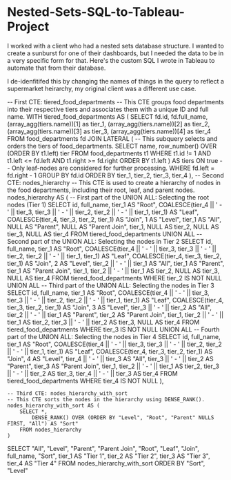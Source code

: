 # Nested-Sets-SQL-to-Tableau-Project
I worked with a client who had a nested sets database structure. I wanted to create a sunburst for one of their dashboards, but I needed the data to be in a very specific form for that. Here's the custom SQL I wrote in Tableau to automate that from their database.

I de-idenfitifed this by changing the names of things in the query to reflect a supermarket heirarchy, my original client was a different use case.


-- First CTE: tiered_food_departments
-- This CTE groups food departments into their respective tiers and associates them with a unique ID and full name.
WITH tiered_food_departments AS (
    SELECT
        fd.id,
        fd.full_name,
        (array_agg(tiers.name))[1] as tier_1,
        (array_agg(tiers.name))[2] as tier_2,
        (array_agg(tiers.name))[3] as tier_3,
        (array_agg(tiers.name))[4] as tier_4
    FROM food_departments fd
    JOIN LATERAL (
        -- This subquery selects and orders the tiers of food_departments.
        SELECT name, row_number() OVER (ORDER BY t1.left) tier
        FROM food_departments t1
        WHERE t1.id != 1 AND t1.left <= fd.left AND t1.right >= fd.right
        ORDER BY t1.left
    ) AS tiers ON true
    -- Only leaf-nodes are considered for further processing.
    WHERE fd.left = fd.right - 1
    GROUP BY fd.id
    ORDER BY tier_1, tier_2, tier_3, tier_4
),
-- Second CTE: nodes_hierarchy
-- This CTE is used to create a hierarchy of nodes in the food departments, including their root, leaf, and parent nodes.
nodes_hierarchy AS (
    -- First part of the UNION ALL: Selecting the root nodes (Tier 1)
    SELECT
        id,
        full_name,
        tier_1 AS "Root",
        COALESCE(tier_4 || ' - ' || tier_3, tier_3 || ' - ' || tier_2, tier_2 || ' - ' || tier_1, tier_1) AS "Leaf",
        COALESCE(tier_4, tier_3, tier_2, tier_1) AS "Join",
        1 AS "Level",
        tier_1 AS "All",
        NULL AS "Parent",
        NULL AS "Parent Join",
        tier_1,
        NULL AS tier_2,
        NULL AS tier_3,
        NULL AS tier_4
    FROM tiered_food_departments
    UNION ALL
    -- Second part of the UNION ALL: Selecting the nodes in Tier 2
    SELECT
        id,
        full_name,
        tier_1 AS "Root",
        COALESCE(tier_4 || ' - ' || tier_3, tier_3 || ' - ' || tier_2, tier_2 || ' - ' || tier_1, tier_1) AS "Leaf",
        COALESCE(tier_4, tier_3, tier_2, tier_1) AS "Join",
        2 AS "Level",
        tier_2 || ' - ' || tier_1 AS "All",
        tier_1 AS "Parent",
        tier_1 AS "Parent Join",
        tier_1,
        tier_2 || ' - ' || tier_1 AS tier_2,
        NULL AS tier_3,
        NULL AS tier_4
    FROM tiered_food_departments
    WHERE tier_2 IS NOT NULL
    UNION ALL
    -- Third part of the UNION ALL: Selecting the nodes in Tier 3
         SELECT
            id,
            full_name,
            tier_1 AS "Root",
            COALESCE(tier_4 || ' - ' || tier_3, tier_3 || ' - ' || tier_2, tier_2 || ' - ' || tier_1, tier_1) AS "Leaf",
            COALESCE(tier_4, tier_3, tier_2, tier_1) AS "Join",
            3 AS "Level",
            tier_3 || ' - ' || tier_2 AS "All",
            tier_2 || ' - ' || tier_1 AS "Parent",
            tier_2 AS "Parent Join",
            tier_1,
            tier_2 || ' - ' || tier_1 AS tier_2,
            tier_3 || ' - ' || tier_2 AS tier_3,
            NULL AS tier_4
        FROM tiered_food_departments
        WHERE tier_3 IS NOT NULL
        UNION ALL
        -- Fourth part of the UNION ALL: Selecting the nodes in Tier 4
        SELECT
            id,
            full_name,
            tier_1 AS "Root",
            COALESCE(tier_4 || ' - ' || tier_3, tier_3 || ' - ' || tier_2, tier_2 || ' - ' || tier_1, tier_1) AS "Leaf",
            COALESCE(tier_4, tier_3, tier_2, tier_1) AS "Join",
            4 AS "Level",
            tier_4 || ' - ' || tier_3 AS "All",
            tier_3 || ' - ' || tier_2 AS "Parent",
            tier_3 AS "Parent Join",
            tier_1,
            tier_2 || ' - ' || tier_1 AS tier_2,
            tier_3 || ' - ' || tier_2 AS tier_3,
            tier_4 || ' - ' || tier_3 AS tier_4
        FROM tiered_food_departments
        WHERE tier_4 IS NOT NULL
    ),

    -- Third CTE: nodes_hierarchy_with_sort
    -- This CTE sorts the nodes in the hierarchy using DENSE_RANK().
    nodes_hierarchy_with_sort AS (
        SELECT *,
            DENSE_RANK() OVER (ORDER BY "Level", "Root", "Parent" NULLS FIRST, "All") AS "Sort"
        FROM nodes_hierarchy
    )

SELECT
    "All",
    "Level",
    "Parent",
    "Parent Join",
    "Root",
    "Leaf",
    "Join",
    full_name,
    "Sort",
    tier_1 AS "Tier 1",
    tier_2 AS "Tier 2",
    tier_3 AS "Tier 3",
    tier_4 AS "Tier 4"
FROM nodes_hierarchy_with_sort
ORDER BY "Sort", "Level"
